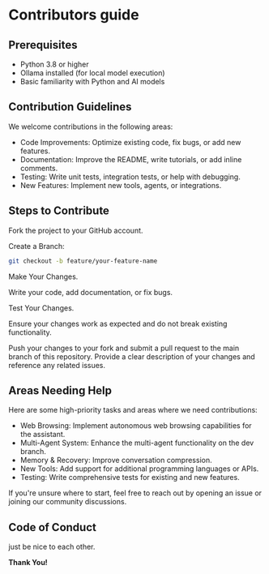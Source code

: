 # Contributors guide

## Prerequisites

- Python 3.8 or higher
- Ollama installed (for local model execution)
- Basic familiarity with Python and AI models

## Contribution Guidelines

We welcome contributions in the following areas:

- Code Improvements: Optimize existing code, fix bugs, or add new features.
- Documentation: Improve the README, write tutorials, or add inline comments.
- Testing: Write unit tests, integration tests, or help with debugging.
- New Features: Implement new tools, agents, or integrations.

## Steps to Contribute

Fork the project to your GitHub account.

Create a Branch:

```bash
git checkout -b feature/your-feature-name
```

Make Your Changes.

Write your code, add documentation, or fix bugs.

Test Your Changes.

Ensure your changes work as expected and do not break existing functionality.

Push your changes to your fork and submit a pull request to the main branch of this repository. Provide a clear description of your changes and reference any related issues.

## Areas Needing Help

Here are some high-priority tasks and areas where we need contributions:

- Web Browsing: Implement autonomous web browsing capabilities for the assistant.
- Multi-Agent System: Enhance the multi-agent functionality on the dev branch.
- Memory & Recovery: Improve conversation compression.
- New Tools: Add support for additional programming languages or APIs.
- Testing: Write comprehensive tests for existing and new features.


If you're unsure where to start, feel free to reach out by opening an issue or joining our community discussions.

## Code of Conduct

just be nice to each other.

**Thank You!**